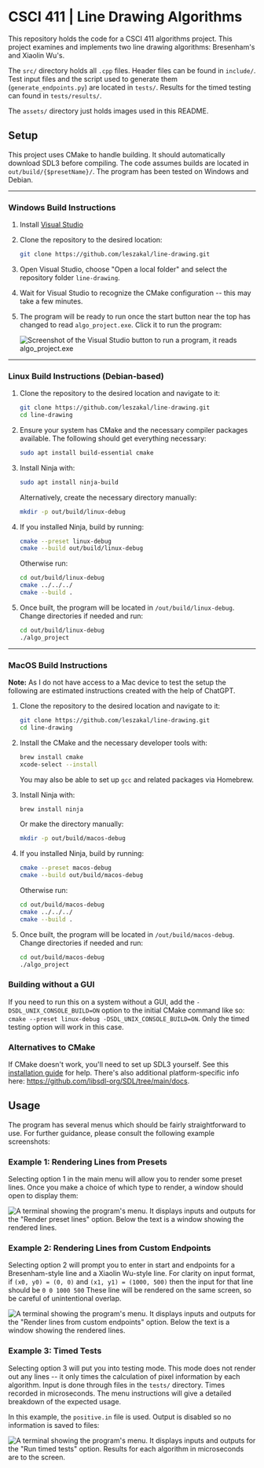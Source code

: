 # CSCI 411 | Line Drawing Algorithms

This repository holds the code for a CSCI 411 algorithms project. This project examines and implements two line drawing algorithms: Bresenham's and Xiaolin Wu's.

The `src/` directory holds all `.cpp` files. Header files can be found in `include/`.
Test input files and the script used to generate them (`generate_endpoints.py`) are located in `tests/`. Results for the timed testing can found in `tests/results/`. 

The `assets/` directory just holds images used in this README. 

## Setup

This project uses CMake to handle building. It should automatically download SDL3 before compiling. The code assumes builds are located in `out/build/{$presetName}/`. The program has been tested on Windows and Debian.
___
### Windows Build Instructions
1. Install [Visual Studio](https://visualstudio.microsoft.com/)
2. Clone the repository to the desired location:
	```bash
	git clone https://github.com/leszakal/line-drawing.git
	```
3. Open Visual Studio, choose "Open a local folder" and select the repository folder `line-drawing`.
4. Wait for Visual Studio to recognize the CMake configuration -- this may take a few minutes.
5. The program will be ready to run once the start button near the top has changed to read `algo_project.exe`. Click it to run the program:

	![Screenshot of the Visual Studio button to run a program, it reads algo_project.exe](/assets/vs_button_ready.png)
___
### Linux Build Instructions (Debian-based)
1. Clone the repository to the desired location and navigate to it:
	```bash
	git clone https://github.com/leszakal/line-drawing.git
	cd line-drawing
	```
2. Ensure your system has CMake and the necessary compiler packages available. The following should get everything necessary:
	```bash
	sudo apt install build-essential cmake
	```
3. Install Ninja with:
	```bash
	sudo apt install ninja-build
	``` 
   Alternatively, create the necessary directory manually:
	```bash
	mkdir -p out/build/linux-debug
	```
4. If you installed Ninja, build by running:
	```bash
	cmake --preset linux-debug
	cmake --build out/build/linux-debug
	```

   Otherwise run:
	```bash
	cd out/build/linux-debug
	cmake ../../../
	cmake --build .
	```
5. Once built, the program will be located in `/out/build/linux-debug`. Change directories if needed and run:
	```bash
	cd out/build/linux-debug
	./algo_project
	```
___
### MacOS Build Instructions

**Note:** As I do not have access to a Mac device to test the setup the following are estimated instructions created with the help of ChatGPT.

1.  Clone the repository to the desired location and navigate to it:
	```bash
	git clone https://github.com/leszakal/line-drawing.git
	cd line-drawing
	```
2. Install the CMake and the necessary developer tools with:
	```bash
	brew install cmake
	xcode-select --install
	```
   You may also be able to set up `gcc` and related packages via Homebrew.
3. Install Ninja with:
	```bash
	brew install ninja
	```
   Or make the directory manually: 
	```bash
	mkdir -p out/build/macos-debug
	```
4. If you installed Ninja, build by running:
	```bash
	cmake --preset macos-debug
	cmake --build out/build/macos-debug
	```

   Otherwise run:
	```bash
	cd out/build/macos-debug
	cmake ../../../
	cmake --build .
	```
5. Once built, the program will be located in `/out/build/macos-debug`. Change directories if needed and run:
	```bash
	cd out/build/macos-debug
	./algo_project
	```
### Building without a GUI
If you need to run this on a system without a GUI, add the `-DSDL_UNIX_CONSOLE_BUILD=ON` option to the initial CMake command like so: `cmake --preset linux-debug -DSDL_UNIX_CONSOLE_BUILD=ON`. Only the timed testing option will work in this case.

### Alternatives to CMake
If CMake doesn't work, you'll need to set up SDL3 yourself. See this [installation guide](https://github.com/libsdl-org/SDL/blob/main/INSTALL.md) for help. There's also additional platform-specific info here: https://github.com/libsdl-org/SDL/tree/main/docs.

## Usage

The program has several menus which should be fairly straightforward to use. For further guidance, please consult the following example screenshots:

### Example 1: Rendering Lines from Presets

Selecting option 1 in the main menu will allow you to render some preset lines. Once you make a choice of which type to render, a window should open to display them:

![A terminal showing the program's menu. It displays inputs and outputs for the "Render preset lines" option. Below the text is a window showing the rendered lines.](/assets/presets.png)

### Example 2: Rendering Lines from Custom Endpoints

Selecting option 2 will prompt you to enter in start and endpoints for a Bresenham-style line and a Xiaolin Wu-style line. For clarity on input format, if `(x0, y0) = (0, 0)` and `(x1, y1) = (1000, 500)` then the input for that line should be `0 0 1000 500` These line will be rendered on the same screen, so be careful of unintentional overlap.

![A terminal showing the program's menu. It displays inputs and outputs for the "Render lines from custom endpoints" option. Below the text is a window showing the rendered lines.](/assets/custom.png)

### Example 3: Timed Tests

Selecting option 3 will put you into testing mode. This mode does not render out any lines -- it only times the calculation of pixel information by each algorithm. Input is done through files in the `tests/` directory. Times recorded in microseconds. The menu instructions will give a detailed breakdown of the expected usage.

In this example, the `positive.in` file is used. Output is disabled so no information is saved to files:

![A terminal showing the program's menu. It displays inputs and outputs for the "Run timed tests" option. Results for each algorithm in microseconds are to the screen.](/assets/timed_tests.png)